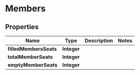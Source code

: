 

# Members


## Properties

| Name | Type | Description | Notes |
|------------ | ------------- | ------------- | -------------|
|**filledMembersSeats** | **Integer** |  |  |
|**totalMemberSeats** | **Integer** |  |  |
|**emptyMemberSeats** | **Integer** |  |  |




